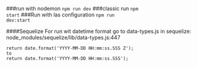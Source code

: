 ###run with nodemon
<code>npm run dev</code>
###classic run
<code>npm start</code>
###Run with las configuration
<code>npm run dev:start</code>

####Sequelize
For run wit datetime format go to data-types.js in sequelize:
node_modules/sequelize/lib/data-types.js:447

    return date.format('YYYY-MM-DD HH:mm:ss.SSS Z');
    to
    return date.format('YYYY-MM-DD HH:mm:ss.SSS');